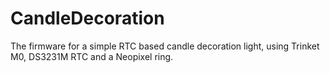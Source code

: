 # CandleDecoration
The firmware for a simple RTC based candle decoration light, using Trinket M0, DS3231M RTC and a Neopixel ring.

